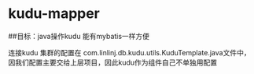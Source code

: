 # kudu-mapper
##目标：java操作kudu 能有mybatis一样方便

连接kudu 集群的配置在 com.linlinj.db.kudu.utils.KuduTemplate.java文件中，因我们配置主要交给上层项目，因此kudu作为组件自己不单独用配置
